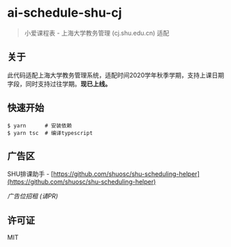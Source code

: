 # ai-schedule-shu-cj

> 小爱课程表 - 上海大学教务管理 (cj.shu.edu.cn) 适配

## 关于

此代码适配上海大学教务管理系统，适配时间2020学年秋季学期，支持上课日期字段，同时支持过往学期。**现已上线。**

## 快速开始

```shell script
$ yarn      # 安装依赖
$ yarn tsc  # 编译typescript
```

## 广告区

SHU排课助手 - [https://github.com/shuosc/shu-scheduling-helper](https://github.com/shuosc/shu-scheduling-helper)

*广告位招租 (请PR)*

## 许可证

MIT

